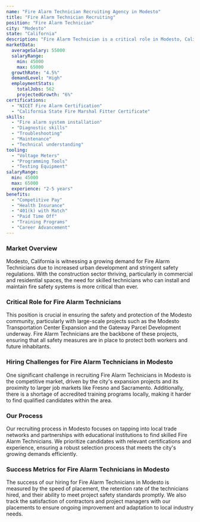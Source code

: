 ```yaml
---
name: "Fire Alarm Technician Recruiting Agency in Modesto"
title: "Fire Alarm Technician Recruiting"
position: "Fire Alarm Technician"
city: "Modesto"
state: "California"
description: "Fire Alarm Technician is a critical role in Modesto, California, responsible for installing, inspecting, and troubleshooting fire alarms and associated systems."
marketData:
  averageSalary: 55000
  salaryRange:
    min: 45000
    max: 65000
  growthRate: "4.5%"
  demandLevel: "High"
  employmentStats:
    totalJobs: 562
    projectedGrowth: "6%"
certifications:
  - "NICET Fire Alarm Certification"
  - "California State Fire Marshal Fitter Certificate"
skills:
  - "Fire alarm system installation"
  - "Diagnostic skills"
  - "Troubleshooting"
  - "Maintenance"
  - "Technical understanding"
tooling:
  - "Voltage Meters"
  - "Programming Tools"
  - "Testing Equipment"
salaryRange:
  min: 45000
  max: 65000
  experience: "2-5 years"
benefits:
  - "Competitive Pay"
  - "Health Insurance"
  - "401(k) with Match"
  - "Paid Time Off"
  - "Training Programs"
  - "Career Advancement"
---
```


### Market Overview
Modesto, California is witnessing a growing demand for Fire Alarm Technicians due to increased urban development and stringent safety regulations. With the construction sector thriving, particularly in commercial and residential spaces, the need for skilled technicians who can install and maintain fire safety systems is more critical than ever.

### Critical Role for Fire Alarm Technicians
This position is crucial in ensuring the safety and protection of the Modesto community, particularly with large-scale projects such as the Modesto Transportation Center Expansion and the Gateway Parcel Development underway. Fire Alarm Technicians are the backbone of these projects, ensuring that all safety measures are in place to protect both workers and future inhabitants.

### Hiring Challenges for Fire Alarm Technicians in Modesto
One significant challenge in recruiting Fire Alarm Technicians in Modesto is the competitive market, driven by the city's expansion projects and its proximity to larger job markets like Fresno and Sacramento. Additionally, there is a shortage of accredited training programs locally, making it harder to find qualified candidates within the area.

### Our Process
Our recruiting process in Modesto focuses on tapping into local trade networks and partnerships with educational institutions to find skilled Fire Alarm Technicians. We prioritize candidates with relevant certifications and experience, ensuring a robust selection process that meets the city's growing demands efficiently.

### Success Metrics for Fire Alarm Technicians in Modesto
The success of our hiring for Fire Alarm Technicians in Modesto is measured by the speed of placement, the retention rate of the technicians hired, and their ability to meet project safety standards promptly. We also track the satisfaction of contractors and project managers with our placements to ensure ongoing improvement and adaptation to local industry needs.